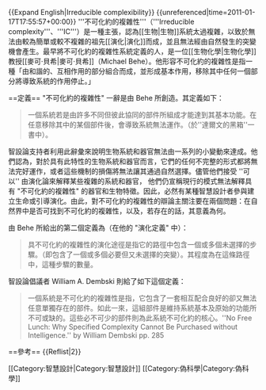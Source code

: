 {{Expand English|Irreducible complexibility}}
{{unreferenced|time=2011-01-17T17:55:57+00:00}}
'''不可化約的複雜性'''（'''Irreducible complexity'''、'''IC'''）是一種主張，認為[[生物|生物]]系統太過複雜，以致於無法由較為簡單或較不複雜的祖先[[演化|演化]]而成，並且無法經由自然發生的突變機會產生。最早將不可化約的複雜性系統定義的人，是一位[[生物化學|生物化學]]教授[[麥可·貝希|麥可·貝希]]（Michael Behe）。他形容不可化約的複雜性是指一種「由和諧的、互相作用的部分組合而成，並形成基本作用，移除其中任何一個部分將導致系統的作用停止。」

==定義==
"不可化約的複雜性" 一辭是由 Behe 所創造。其定義如下：
<blockquote>一個系統若是由許多不同但彼此協同的部件所組成才能達到其基本功能。在任意移除其中的某個部件後，會導致系統無法運作。（於''達爾文的黑箱''一書中）。</blockquote>

智設論支持者利用此辭彙來說明生物系統和器官無法由一系列的小變動來達成。他們認為，對於具有此特性的生物系統和器官而言，它們的任何不完整的形式都將無法完好運作，或者這些機制的損傷將無法讓其通過自然選擇。儘管他們接受 ''可以'' 由演化論來解釋某些複雜的系統和器官，
他們仍宣稱現行的模式無法解釋具有 "不可化約的複雜性" 的器官和生物特徵。因此，必然有某種智慧設計者參與建立生命或引導演化。由此，對不可化約的複雜性的辯論主關注要在兩個問題：在自然界中是否可找到不可化約的複雜性，以及，若存在的話，其意義為何。

由 Behe 所給出的第二個定義為（在他的 "演化定義" 中）：
<blockquote>具不可化約的複雜性的演化途徑是指它的路徑中包含一個或多個未選擇的步驟。（即包含了一個或多個必要但又未選擇的突變）。其程度為在這條路徑中，這種步驟的數量。</blockquote>

智設論倡議者 William A. Dembski 則給了如下這個定義：
<blockquote>一個系統是不可化約的複雜性是指，它包含了一套相互配合良好的卻又無法任意單獨存在的部件。如此一來，這組部件是維持系統基本及原始的功能所不可或缺的。這些必不可少的部件則為此系統不可化約的核心。<ref>''No Free Lunch: Why Specified Complexity Cannot Be Purchased without Intelligence.'' by William Dembski pp. 285</ref></blockquote>

==參考==
{{Reflist|2}}

[[Category:智慧設計|Category:智慧設計]]
[[Category:偽科學|Category:偽科學]]